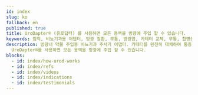 ```yaml
---
id: index
slug: ko
fallback: en
published: true
title: UroDapter® (유로답터) 를 사용하면 모든 용액을 방광에 주입 할 수 있습니다.
keywords: 점적, 비뇨기과용 어댑터, 방광 질환, 무통, 방광염, 카테터 교체, 무통, 합병증 없는, 방광, 치료
description: 방광내 약물 주입용 비뇨기과 주사기 어댑터. 카테터를 완전히 대체하여 통증과 합병증이 없는 방광 주입이 가능합니다.
  UroDapter®를 사용하면 모든 용액을 방광에 주입 할 수 있습니다.
blocks:
  - id: index/how-urod-works
  - id: index/refs
  - id: index/videos
  - id: index/indications
  - id: index/testimonials
---
```


